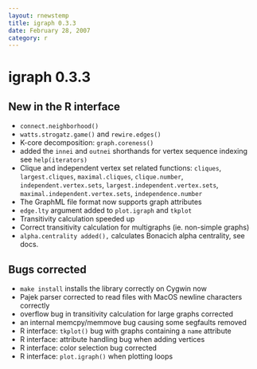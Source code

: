 ```yaml
---
layout: rnewstemp
title: igraph 0.3.3
date: February 28, 2007
category: r
---
```


igraph 0.3.3
===========

New in the R interface
----------------------

* `connect.neighborhood()`
* `watts.strogatz.game()` and `rewire.edges()`
* K-core decomposition: `graph.coreness()`
* added the `innei` and `outnei` shorthands for vertex sequence indexing
  see `help(iterators)`
* Clique and independent vertex set related functions:
  `cliques`, `largest.cliques`, `maximal.cliques`, `clique.number`,
  `independent.vertex.sets`, `largest.independent.vertex.sets`,
  `maximal.independent.vertex.sets`, `independence.number`
* The GraphML file format now supports graph attributes
* `edge.lty` argument added to `plot.igraph` and `tkplot`
* Transitivity calculation speeded up
* Correct transitivity calculation for multigraphs (ie. non-simple graphs)
* `alpha.centrality added(),` calculates Bonacich alpha centrality, see docs.

<!--more-->

Bugs corrected
--------------

* `make install` installs the library correctly on Cygwin now
* Pajek parser corrected to read files with MacOS newline characters correctly
* overflow bug in transitivity calculation for large graphs corrected
* an internal memcpy/memmove bug causing some segfaults removed
* R interface: `tkplot()` bug with graphs containing a `name` attribute
* R interface: attribute handling bug when adding vertices
* R interface: color selection bug corrected
* R interface: `plot.igraph()` when plotting loops
